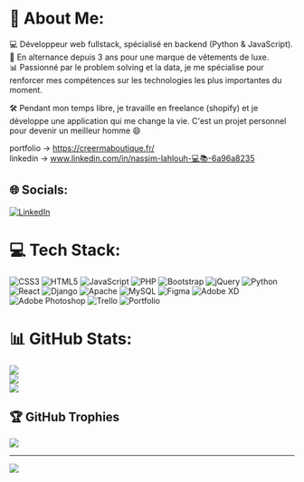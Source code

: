 
# 💫 About Me:
💻 Développeur web fullstack, spécialisé en backend (Python & JavaScript). <br>
🚀 En alternance depuis 3 ans pour une marque de vêtements de luxe. <br>
📊 Passionné par le problem solving et la data, je me spécialise pour renforcer mes compétences sur les technologies les plus importantes du moment. <br>

🛠️ Pendant mon temps libre, je travaille en freelance (shopify) et je développe une application qui me change la vie. C'est un projet personnel pour devenir un meilleur homme 😄 <br>

portfolio -> https://creermaboutique.fr/ <br>
linkedin  -> www.linkedin.com/in/nassim-lahlouh-💻📚-6a96a8235

## 🌐 Socials:
[![LinkedIn](https://img.shields.io/badge/LinkedIn-%230077B5.svg?logo=linkedin&logoColor=white)](https://linkedin.com/in/https://www.linkedin.com/in/nassim-lahlouh-💻📚-6a96a8235/) 


# 💻 Tech Stack:
![CSS3](https://img.shields.io/badge/css3-%231572B6.svg?style=for-the-badge&logo=css3&logoColor=white) ![HTML5](https://img.shields.io/badge/html5-%23E34F26.svg?style=for-the-badge&logo=html5&logoColor=white) ![JavaScript](https://img.shields.io/badge/javascript-%23323330.svg?style=for-the-badge&logo=javascript&logoColor=%23F7DF1E) ![PHP](https://img.shields.io/badge/php-%23777BB4.svg?style=for-the-badge&logo=php&logoColor=white) ![Bootstrap](https://img.shields.io/badge/bootstrap-%23563D7C.svg?style=for-the-badge&logo=bootstrap&logoColor=white) ![jQuery](https://img.shields.io/badge/jquery-%230769AD.svg?style=for-the-badge&logo=jquery&logoColor=white) ![Python](https://img.shields.io/badge/python-3670A0?style=for-the-badge&logo=python&logoColor=ffdd54) ![React](https://img.shields.io/badge/react-%2320232a.svg?style=for-the-badge&logo=react&logoColor=%2361DAFB) ![Django](https://img.shields.io/badge/django-%23092E20.svg?style=for-the-badge&logo=django&logoColor=white) ![Apache](https://img.shields.io/badge/apache-%23D42029.svg?style=for-the-badge&logo=apache&logoColor=white) ![MySQL](https://img.shields.io/badge/mysql-%2300f.svg?style=for-the-badge&logo=mysql&logoColor=white) 	![Figma](https://img.shields.io/badge/figma-%23F24E1E.svg?style=for-the-badge&logo=figma&logoColor=white) ![Adobe XD](https://img.shields.io/badge/Adobe%20XD-470137?style=for-the-badge&logo=Adobe%20XD&logoColor=#FF61F6) ![Adobe Photoshop](https://img.shields.io/badge/adobephotoshop-%2331A8FF.svg?style=for-the-badge&logo=adobephotoshop&logoColor=white) ![Trello](https://img.shields.io/badge/Trello-%23026AA7.svg?style=for-the-badge&logo=Trello&logoColor=white) ![Portfolio](https://img.shields.io/badge/Portfolio-%23000000.svg?style=for-the-badge&logo=firefox&logoColor=#FF7139)
# 📊 GitHub Stats:
![](https://github-readme-stats.vercel.app/api?username=NassimDevNum&theme=dark&hide_border=false&include_all_commits=false&count_private=false)<br/>
![](https://github-readme-streak-stats.herokuapp.com/?user=NassimDevNum&theme=dark&hide_border=false)<br/>
![](https://github-readme-stats.vercel.app/api/top-langs/?username=NassimDevNum&theme=dark&hide_border=false&include_all_commits=false&count_private=false&layout=compact)

## 🏆 GitHub Trophies
![](https://github-profile-trophy.vercel.app/?username=NassimDevNum&theme=radical&no-frame=false&no-bg=true&margin-w=4)

---
[![](https://visitcount.itsvg.in/api?id=NassimDevNum&icon=0&color=0)](https://visitcount.itsvg.in)

<!-- Proudly created with GPRM ( https://gprm.itsvg.in ) -->
